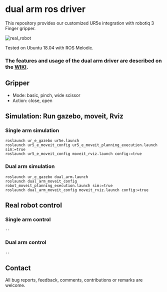 # dual arm ros driver

This repository provides our customized UR5e integration with robotiq 3 Finger gripper.  

![real_robot](https://user-images.githubusercontent.com/6389003/141102453-e75c4ded-fe8f-4a26-9d55-d97c1e357f7d.JPG)

Tested on Ubuntu 18.04 with ROS Melodic.

### The features and usage of the dual arm driver are described on the [WIKI](https://github.com/yaesolKim/dual_ur5e/wiki).   

## Gripper 
- Mode: basic, pinch, wide scissor
- Action: close, open   

## Simulation: Run gazebo, moveit, Rviz
### Single arm simulation
```
roslaunch ur_e_gazebo ur5e.launch
roslaunch ur5_e_moveit_config ur5_e_moveit_planning_execution.launch sim:=true
roslaunch ur5_e_moveit_config moveit_rviz.launch config:=true
```   

### Dual arm simulation
```
roslaunch ur_e_gazebo dual_arm.launch
roslaunch dual_arm_moveit_config robot_moveit_planning_execution.launch sim:=true
roslaunch dual_arm_moveit_config moveit_rviz.launch config:=true
```   


## Real robot control
### Single arm control
```
--
```   

### Dual arm control
```
--
```   


## Contact
All bug reports, feedback, comments, contributions or remarks are welcome.
